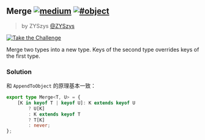 ## Merge [![medium](https://camo.githubusercontent.com/5ce31e72531641f77d1326a930f048d15cdfab80dfb45b4d6f7b4176ea21bfc2/68747470733a2f2f696d672e736869656c64732e696f2f62616467652f2d6d656469756d2d643939303161)](https://camo.githubusercontent.com/5ce31e72531641f77d1326a930f048d15cdfab80dfb45b4d6f7b4176ea21bfc2/68747470733a2f2f696d672e736869656c64732e696f2f62616467652f2d6d656469756d2d643939303161) [![#object](https://camo.githubusercontent.com/40d23a6a766ae880ffe438b3c853a2df3440a89e816e0929398e777791a27e38/68747470733a2f2f696d672e736869656c64732e696f2f62616467652f2d2532336f626a6563742d393939)](https://camo.githubusercontent.com/40d23a6a766ae880ffe438b3c853a2df3440a89e816e0929398e777791a27e38/68747470733a2f2f696d672e736869656c64732e696f2f62616467652f2d2532336f626a6563742d393939)

> by ZYSzys [@ZYSzys](https://github.com/ZYSzys)

[![Take the Challenge](https://camo.githubusercontent.com/4fed78c46bb6102dcab12f301c6d2de5ecd5f7772181e2ba3c20d561040cb823/68747470733a2f2f696d672e736869656c64732e696f2f62616467652f2d54616b652532307468652532304368616c6c656e67652d3331373863363f6c6f676f3d74797065736372697074266c6f676f436f6c6f723d7768697465)](https://tsch.js.org/599/play) 

Merge two types into a new type. Keys of the second type overrides keys of the first type.

### Solution

和 `AppendToObject` 的原理基本一致：

```ts
export type Merge<T, U> = {
    [K in keyof T | keyof U]: K extends keyof U
        ? U[K]
        : K extends keyof T
        ? T[K]
        : never;
};
```

